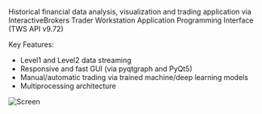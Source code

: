 Historical financial data analysis, visualization and trading application via InteractiveBrokers Trader Workstation Application Programming Interface (TWS API v9.72)

Key Features:
- Level1 and Level2 data streaming
- Responsive and fast GUI (via pyqtgraph and PyQt5)
- Manual/automatic trading via trained machine/deep learning models
- Multiprocessing architecture

![Screen](https://user-images.githubusercontent.com/73600288/122332190-4d7aa900-cf36-11eb-9775-a63402bbceb9.png)

